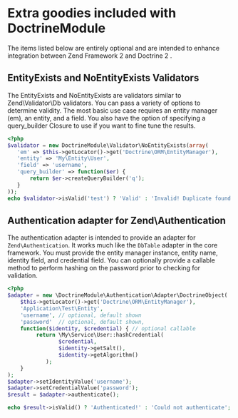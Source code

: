 # Extra goodies included with DoctrineModule
The items listed below are entirely optional and are intended to enhance integration between Zend Framework 2 and
Doctrine 2 .

## EntityExists and NoEntityExists Validators
The EntityExists and NoEntityExists are validators similar to Zend\Validator\Db validators. You can
pass a variety of options to determine validity. The most basic use case requires an entity manager (em),
an entity, and a field. You also have the option of specifying a query_builder Closure to use if you
want to fine tune the results.

```php
<?php
$validator = new DoctrineModule\Validator\NoEntityExists(array(
   'em' => $this->getLocator()->get('Doctrine\ORM\EntityManager'),
   'entity' => 'My\Entity\User',
   'field' => 'username',
   'query_builder' => function($er) {
       return $er->createQueryBuilder('q');
   }
));
echo $validator->isValid('test') ? 'Valid' : 'Invalid! Duplicate found!';
```

## Authentication adapter for Zend\Authentication
The authentication adapter is intended to provide an adapter for `Zend\Authentication`. It works much
like the `DbTable` adapter in the core framework. You must provide the entity manager instance,
entity name, identity field, and credential field. You can optionally provide a callable method
to perform hashing on the password prior to checking for validation.

```php
<?php
$adapter = new \DoctrineModule\Authentication\Adapter\DoctrineObject(
    $this->getLocator()->get('Doctrine\ORM\EntityManager'),
    'Application\Test\Entity',
    'username', // optional, default shown
    'password'  // optional, default shown,
    function($identity, $credential) { // optional callable
         return \My\Service\User::hashCredential(
                $credential,
                $identity->getSalt(),
                $identity->getAlgorithm()
            );
    }
);
$adapter->setIdentityValue('username');
$adapter->setCredentialValue('password');
$result = $adapter->authenticate();

echo $result->isValid() ? 'Authenticated!' : 'Could not authenticate';
```